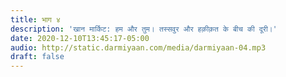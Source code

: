 ```yaml
---
title: भाग ४
description: 'खान मार्किट: हम और तुम। तस्सवुर और हक़ीक़त के बीच की दूरी।'
date: 2020-12-10T13:45:17-05:00
audio: http://static.darmiyaan.com/media/darmiyaan-04.mp3
draft: false
---
```

